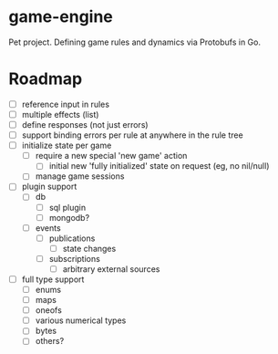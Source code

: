# game-engine
Pet project. Defining game rules and dynamics via Protobufs in Go.

# Roadmap
- [ ] reference input in rules
- [ ] multiple effects (list)
- [ ] define responses (not just errors)
- [ ] support binding errors per rule at anywhere in the rule tree
- [ ] initialize state per game
    - [ ] require a new special 'new game' action
        - [ ] initial new 'fully initialized' state on request (eg, no nil/null)
    - [ ] manage game sessions
- [ ] plugin support
    - [ ] db
        - [ ] sql plugin
        - [ ] mongodb?
    - [ ] events
        - [ ] publications
            - [ ] state changes
        - [ ] subscriptions
            - [ ] arbitrary external sources
- [ ] full type support
    - [ ] enums
    - [ ] maps
    - [ ] oneofs
    - [ ] various numerical types
    - [ ] bytes
    - [ ] others?
